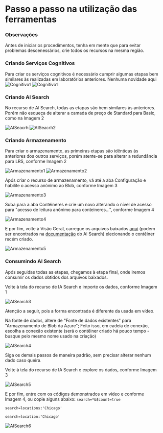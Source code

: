 # Passo a passo na utilização das ferramentas

### Observações

Antes de iniciar os procedimentos, tenha em mente que para evitar problemas descenessários, crie todos os recursos na mesma região.

### Criando Serviços Cognitivos

Para criar os serviços cognitivos é necessário cumprir algumas etapas bem similares às realizadas em laboratórios anteriores. Nenhuma novidade aqui
![Cognitivo1](assets/criar-serviços-1.png)
![Cognitivo1](assets/criar-serviços-2.png)

### Criando AI Search

No recurso de AI Search, todas as etapas são bem similares às anteriores. Porém não esqueça de alterar a camada de preço de Standard para Basic, como na Imagem 2

![AISeacrh](assets/criar-aisearch-1.png)
![AISeacrh2](assets/criar-aisearch-2.png)

### Criando Armazenamento

Para criar o armazenamento, as primeiras etapas são idênticas às anteriores dos outros serviços, porém atente-se para alterar a redundância para LRS, conforme Imagem 2

![Armazenamento1](assets/criar-armazenamento-1.png)
![Armazenamento2](assets/criar-armazenamento-2.png)

Após criar o recurso de armazenamento, vá até a aba Configuração e habilite o acesso anônimo ao Blob, conforme Imagem 3

![Armazenamento3](assets/criar-armazenamento-3.png)

Suba para a aba Contêineres e crie um novo alterando o nível de acesso para "acesso de leitura anônimo para conteineres...", conforme Imagem 4

![Armazenamento4](assets/criar-armazenamento-4.png)

E por fim, volte à Visão Geral, carregue os arquivos baixados [aqui](https://aka.ms/mslearn-coffee-reviews) (podem ser encontrados na [documentação](https://microsoftlearning.github.io/mslearn-ai-fundamentals/Instructions/Labs/11-ai-search.html) do AI Search) elecionando o contêiner recém criado.

![Armazenamento5](assets/criar-armazenamento-5.png)

### Consumindo AI Search

Após seguidas todas as etapas, chegamos à etapa final, onde iremos consumir os dados obtidos dos arquivos baixados.

Volte à tela do recurso de IA Search e importe os dados, conforme Imagem 1

![AISearch3](assets/realizar-aisearch-1.png)

Atenção a seguir, pois a forma encontrada é diferente da usada em vídeo.

Na fonte de dados, altere de "Fonte de dados existentes" para "Armazenamento de Blob da Azure";
Feito isso, em cadeia de conexão, escolha a conexão existente (será o contêiner criado há pouco tempo - busque pelo mesmo nome usado na criação)

![AISearch4](assets/realizar-aisearch-2.png)

Siga os demais passos de maneira padrão, sem precisar alterar nenhum dado caso queira.

Volte à tela do recurso de IA Search e explore os dados, conforme Imagem 3

![AISearch5](assets/realizar-aisearch-3.png)

E por fim, entre com os códigos demonstrados em vídeo e conforme Imagem 4, ou copie alguns abaixo:
```search=*&$count=true```	

```search=locations:'Chicago'```	

```search=location:'Chicago'```	

![AISearch6](assets/realizar-aisearch-4.png)